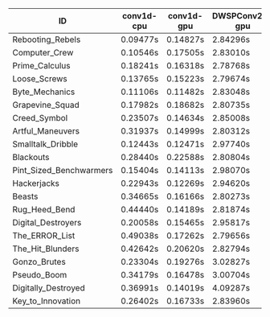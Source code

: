 |ID|conv1d-cpu|conv1d-gpu|DWSPConv2D-gpu|gemm-gpu|avg|
|-|-|-|-|-|-|
|Rebooting_Rebels|0.09477s|0.14827s|2.84296s|1.67361s|1.18990s|
|Computer_Crew|0.10546s|0.17505s|2.83010s|1.67459s|1.19630s|
|Prime_Calculus|0.18241s|0.16318s|2.78768s|1.67235s|1.20140s|
|Loose_Screws|0.13765s|0.15223s|2.79674s|1.74709s|1.20843s|
|Byte_Mechanics|0.11106s|0.11482s|2.83048s|1.79591s|1.21307s|
|Grapevine_Squad|0.17982s|0.18682s|2.80735s|1.71031s|1.22108s|
|Creed_Symbol|0.23507s|0.14634s|2.85008s|1.69207s|1.23089s|
|Artful_Maneuvers|0.31937s|0.14999s|2.80312s|1.68272s|1.23880s|
|Smalltalk_Dribble|0.12443s|0.12471s|2.97740s|1.75062s|1.24429s|
|Blackouts|0.28440s|0.22588s|2.80804s|1.67285s|1.24779s|
|Pint_Sized_Benchwarmers|0.15404s|0.14113s|2.98070s|1.86423s|1.28502s|
|Hackerjacks|0.22943s|0.12269s|2.94620s|1.87872s|1.29426s|
|Beasts|0.34665s|0.16166s|2.80273s|1.86721s|1.29456s|
|Rug_Heed_Bend|0.44440s|0.14189s|2.81874s|1.82357s|1.30715s|
|Digital_Destroyers|0.20058s|0.15465s|2.95817s|1.94036s|1.31344s|
|The_ERROR_List|0.49038s|0.17262s|2.79656s|1.87037s|1.33248s|
|The_Hit_Blunders|0.42642s|0.20620s|2.82794s|1.88235s|1.33573s|
|Gonzo_Brutes|0.23304s|0.19276s|3.02827s|1.89743s|1.33788s|
|Pseudo_Boom|0.34179s|0.16478s|3.00704s|2.01077s|1.38110s|
|Digitally_Destroyed|0.36991s|0.14019s|4.09287s|2.45494s|1.76448s|
|Key_to_Innovation|0.26402s|0.16733s|2.83960s|infs|infs|
